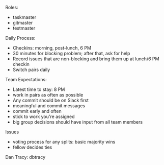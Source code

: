 Roles:
- taskmaster
- gitmaster
- testmaster

Daily Process:
- Checkins: morning, post-lunch, 6 PM
- 30 minutes for blocking problem; after that, ask for help
- Record issues that are non-blocking and bring them up at lunch/6 PM checkin
- Switch pairs daily

Team Expectations:
- Latest time to stay: 8 PM
- work in pairs as often as possible
- Any commit should be on Slack first
- meaningful and commit messages
- commit early and often
- stick to work you're assigned
- big group decisions should have input from all team members

Issues
- voting process for any splits: basic majority wins
- fellow decides ties

Dan Tracy: dbtracy
